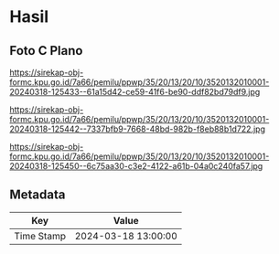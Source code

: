 # Hasil

## Foto C Plano

https://sirekap-obj-formc.kpu.go.id/7a66/pemilu/ppwp/35/20/13/20/10/3520132010001-20240318-125433--61a15d42-ce59-41f6-be90-ddf82bd79df9.jpg

https://sirekap-obj-formc.kpu.go.id/7a66/pemilu/ppwp/35/20/13/20/10/3520132010001-20240318-125442--7337bfb9-7668-48bd-982b-f8eb88b1d722.jpg

https://sirekap-obj-formc.kpu.go.id/7a66/pemilu/ppwp/35/20/13/20/10/3520132010001-20240318-125450--6c75aa30-c3e2-4122-a61b-04a0c240fa57.jpg


## Metadata

| Key        | Value               |
| ---------- | ------------------- |
| Time Stamp | 2024-03-18 13:00:00 |



